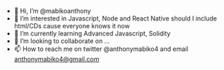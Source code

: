 - 👋 Hi, I’m @mabikoanthony
- 👀 I’m interested in Javascript, Node and React Native should I include html/CDs cause everyone knows it now
- 🌱 I’m currently learning Advanced Javascript, Solidity
- 💞️ I’m looking to collaborate on ...
- 📫 How to reach me on twitter @anthonymabiko4 and email anthonymabiko4@gmail.com 

<!---
mabikoanthony/mabikoanthony is a ✨ special ✨ repository because its `README.md` (this file) appears on your GitHub profile.
You can click the Preview link to take a look at your changes.
--->
